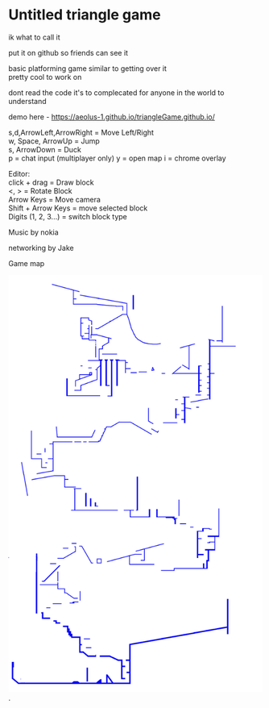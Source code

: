 # Untitled triangle game

ik what to call it

put it on github so friends can see it

basic platforming game similar to getting over it  
pretty cool to work on  


dont read the code it's to complecated for anyone in the world to understand


demo here - https://aeolus-1.github.io/triangleGame.github.io/

s,d,ArrowLeft,ArrowRight = Move Left/Right  
w, Space, ArrowUp = Jump  
s, ArrowDown = Duck  
p = chat input (multiplayer only)
y = open map
i = chrome overlay

Editor:  
click + drag = Draw block  
<, > = Rotate Block  
Arrow Keys = Move camera  
Shift + Arrow Keys = move selected block  
Digits (1, 2, 3...) = switch block type  


Music by nokia

networking by Jake


Game map  


![yay](gameMap.png "ur gay now").


